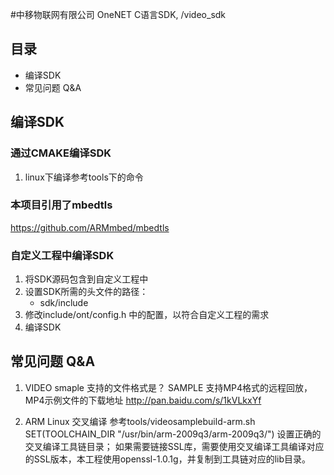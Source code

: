 #中移物联网有限公司 OneNET C语言SDK, /video_sdk
## 目录
 * 编译SDK
 * 常见问题 Q&A
 
## 编译SDK
### 通过CMAKE编译SDK
1. linux下编译参考tools下的命令
### 本项目引用了mbedtls
   https://github.com/ARMmbed/mbedtls

### 自定义工程中编译SDK
1. 将SDK源码包含到自定义工程中
2. 设置SDK所需的头文件的路径：
   * sdk/include
3. 修改include/ont/config.h 中的配置，以符合自定义工程的需求
4. 编译SDK


## 常见问题 Q&A
1. VIDEO smaple 支持的文件格式是？
SAMPLE 支持MP4格式的远程回放，MP4示例文件的下载地址 http://pan.baidu.com/s/1kVLkxYf  

2. ARM Linux 交叉编译 
参考tools/videosamplebuild-arm.sh
SET(TOOLCHAIN_DIR "/usr/bin/arm-2009q3/arm-2009q3/") 设置正确的交叉编译工具链目录；
如果需要链接SSL库，需要使用交叉编译工具编译对应的SSL版本，本工程使用openssl-1.0.1g，并复制到工具链对应的lib目录。

 
